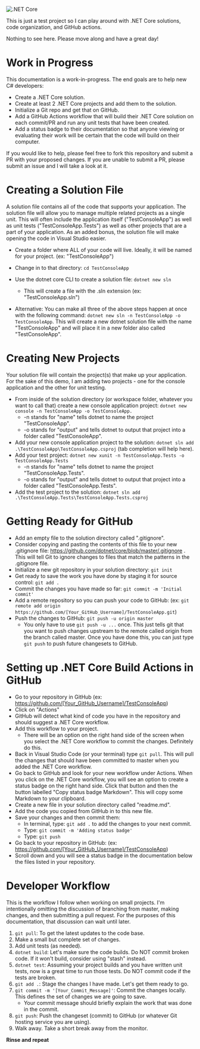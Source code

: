 ![.NET Core](https://github.com/am1983/TestConsoleApp/workflows/.NET%20Core/badge.svg)

This is just a test project so I can play around with .NET Core solutions, code organization, and GitHub actions.

Nothing to see here. Please move along and have a great day!

# Work in Progress

This documentation is a work-in-progress. The end goals are to help new C# developers:

* Create a .NET Core solution.
* Create at least 2 .NET Core projects and add them to the solution.
* Initialize a Git repo and get that on GitHub.
* Add a GitHub Actions workflow that will build their .NET Core solution on each commit/PR and run any unit tests that have been created.
* Add a status badge to their documentation so that anyone viewing or evaluating their work will be certain that the code will build on their computer.

If you would like to help, please feel free to fork this repository and submit a PR with your proposed changes. If you are unable to submit a PR, please submit an issue and I will take a look at it.

# Creating a Solution File

A solution file contains all of the code that supports your application. The solution file will allow you to manage multiple related projects as a single unit. This will often include the application itself ("TestConsoleApp") as well as unit tests ("TestConsoleApp.Tests") as well as other projects that are a part of your application. As an added bonus, the solution file will make opening the code in Visual Studio easier.

* Create a folder where ALL of your code will live. Ideally, it will be named for your project. (ex: "TestConsoleApp")
* Change in to that directory: `cd TestConsoleApp`
* Use the dotnet core CLI to create a solution file: `dotnet new sln`
  * This will create a file with the .sln extension (ex: "TestConsoleApp.sln")

* Alternative: You can make all three of the above steps happen at once with the following command: `dotnet new sln -n TestConsoleApp -o TestConsoleApp`. This will create a new dotnet solution file with the name "TestConsoleApp" and will place it in a new folder also called "TestConsoleApp".

# Creating New Projects

Your solution file will contain the project(s) that make up your application. For the sake of this demo, I am adding two projects - one for the console application and the other for unit testing.

* From inside of the solution directory (or workspace folder, whatever you want to call that) create a new console application project:
  `dotnet new console -n TestConsoleApp -o TestConsoleApp.`
  * -n stands for "name" tells dotnet to name the project "TestConsoleApp".
  * -o stands for "output" and tells dotnet to output that project into a folder called "TestConsoleApp".
* Add your new console application project to the solution: `dotnet sln add .\TestConsoleApp\TestConsoleApp.csproj` (tab completion will help here).
* Add your test project: `dotnet new xunit -n TestConsoleApp.Tests -o TestConsoleApp.Tests`
  * -n stands for "name" tells dotnet to name the project  "TestConsoleApp.Tests".
  * -o stands for "output" and tells dotnet to output that project into a folder called "TestConsoleApp.Tests".
* Add the test project to the solution: `dotnet sln add .\TestConsoleApp.Tests\TestConsoleApp.Tests.csproj`

# Getting Ready for GitHub

* Add an empty file to the solution directory called ".gitignore". 
* Consider copying and pasting the contents of this file to your new .gitignore file: https://github.com/dotnet/core/blob/master/.gitignore . This will tell Git to ignore changes to files that match the patterns in the .gitignore file.
* Initialize a new git repository in your solution directory: `git init`
* Get ready to save the work you have done by staging it for source control: `git add .`
* Commit the changes you have made so far: `git commit -m 'Initial commit'`
* Add a remote repository so you can push your code to GitHub: (ex: `git remote add origin https://github.com/[Your_GitHub_Username]/TestConsoleApp.git`)
* Push the changes to GitHub: `git push -u origin master`
  * You only have to use `git push -u ...` once. This just tells git that you want to push changes upstream to the remote called origin from the branch called master. Once you have done this, you can just type `git push` to push future changesets to GitHub.

# Setting up .NET Core Build Actions in GitHub

* Go to your repository in GitHub (ex: https://github.com/[Your_GitHub_Username]/TestConsoleApp)
* Click on "Actions"
* GitHub will detect what kind of code you have in the repository and should suggest a .NET Core workflow.
* Add this workflow to your project.
  * There will be an option on the right hand side of the screen when you select the .NET Core workflow to commit the changes. Definitely do this. 
* Back in Visual Studio Code (or your terminal) type `git pull`. This will pull the changes that should have been committed to master when you added the .NET Core workflow.
* Go back to GitHub and look for your new workflow under Actions. When you click on the .NET Core workflow, you will see an option to create a status badge on the right hand side. Click that button and then the button labelled "Copy status badge Markdown". This will copy some Markdown to your clipboard.
* Create a new file in your solution directory called "readme.md".
* Add the code you copied from GitHub in to this new file.
* Save your changes and then commit them:
  * In terminal, type: `git add .` to add the changes to your next commit.
  * Type: `git commit -m 'Adding status badge'`
  * Type: `git push`
* Go back to your repository in GitHub: (ex: https://github.com/[Your_GitHub_Username]/TestConsoleApp)
* Scroll down and you will see a status badge in the documentation below the files listed in your repository.

# Developer Workflow

This is the workflow I follow when working on small projects. I'm intentionally omitting the discussion of branching from master, making changes, and then submitting a pull request. For the purposes of this documentation, that discussion can wait until later.

1) `git pull`: To get the latest updates to the code base.
2) Make a small but complete set of changes.
3) Add unit tests (as needed).
4) `dotnet build`: Let's make sure the code builds. Do NOT commit broken code. If it won't build, consider using "stash" instead.
5) `dotnet test`: Assuming your project builds and you have written unit tests, now is a great time to run those tests. Do NOT commit code if the tests are broken.
6) `git add .`: Stage the changes I have made. Let's get them ready to go.
7) `git commit -m '[Your_Commit_Message]'`: Commit the changes locally. This defines the set of changes we are going to save.
    - Your commit message should briefly explain the work that was done in the commit.
8) `git push`: Push the changeset (commit) to GitHub (or whatever Git hosting service you are using).
9) Walk away. Take a short break away from the monitor. 

**Rinse and repeat**
